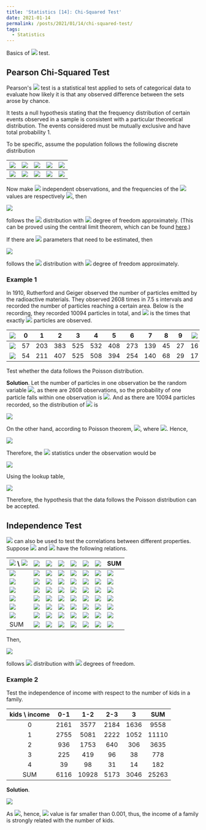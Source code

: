 ```yaml
---
title: 'Statistics [14]: Chi-Squared Test'
date: 2021-01-14
permalink: /posts/2021/01/14/chi-squared-test/
tags:
  - Statistics
---
```


Basics of <img src="https://render.githubusercontent.com/render/math?math=\chi^2"> test.

## Pearson Chi-Squared Test
Pearson's <img src="https://render.githubusercontent.com/render/math?math=\chi^2"> test is a statistical test applied to sets of categorical data to evaluate how likely it is that any observed difference between the sets arose by chance.

It tests a null hypothesis stating that the frequency distribution of certain events observed in a sample is consistent with a particular theoretical distribution. The events considered must be mutually exclusive and have total probability 1.

To be specific, assume the population follows the following discrete distribution

| <img src="https://render.githubusercontent.com/render/math?math=X"> | <img src="https://render.githubusercontent.com/render/math?math=x_1">  | <img src="https://render.githubusercontent.com/render/math?math=x_2">  | <img src="https://render.githubusercontent.com/render/math?math=\cdots">  | <img src="https://render.githubusercontent.com/render/math?math=x_k">  |
|---|---|---|---|---|
| <img src="https://render.githubusercontent.com/render/math?math=P"> | <img src="https://render.githubusercontent.com/render/math?math=p_1">  | <img src="https://render.githubusercontent.com/render/math?math=p_2">  | <img src="https://render.githubusercontent.com/render/math?math=\cdots">  | <img src="https://render.githubusercontent.com/render/math?math=p_k">  |

Now make <img src="https://render.githubusercontent.com/render/math?math=n"> independent observations, and the frequencies of the <img src="https://render.githubusercontent.com/render/math?math=k"> values are respectively <img src="https://render.githubusercontent.com/render/math?math=N_i (i=1,2,...,k">, then

<img src="https://render.githubusercontent.com/render/math?math=X = {\displaystyle \sum_{i=1}^k\dfrac{(N_i-np_i)^2}{np_i}}">

follows the <img src="https://render.githubusercontent.com/render/math?math=\chi^2"> distribution with <img src="https://render.githubusercontent.com/render/math?math=k-1"> degree of freedom approximately. (This can be proved using the central limit theorem, which can be found [here](https://en.wikipedia.org/wiki/Pearson%27s_chi-squared_test#Derivation).)

If there are <img src="https://render.githubusercontent.com/render/math?math=s"> parameters that need to be estimated, then 

<img src="https://render.githubusercontent.com/render/math?math=X = {\displaystyle \sum_{i=1}^k\dfrac{(N_i-np_i)^2}{np_i}}">

follows the <img src="https://render.githubusercontent.com/render/math?math=\chi^2"> distribution with <img src="https://render.githubusercontent.com/render/math?math=k-s-1"> degree of freedom approximately.

### Example 1
In 1910, Rutherford and Geiger observed the number of particles emitted by the radioactive materials. They observed 2608 times in 7.5 s intervals and recorded the number of particles reaching a certain area. Below is the recording, they recorded 10094 particles in total, and <img src="https://render.githubusercontent.com/render/math?math=n_k"> is the times that exactly <img src="https://render.githubusercontent.com/render/math?math=k"> particles are observed. 

| <img src="https://render.githubusercontent.com/render/math?math=k"> |  0 |  1  |  2  |  3  |  4  |  5  |  6  |  7  |  8 |  9 | <img src="https://render.githubusercontent.com/render/math?math=\geq 10"> |
|:-:|:--:|:---:|:---:|:---:|:---:|:---:|:---:|:---:|:--:|:--:|:--:|
| <img src="https://render.githubusercontent.com/render/math?math=n_k"> | 57 | 203 | 383 | 525 | 532 | 408 | 273 | 139 | 45 | 27 | 16 |
| <img src="https://render.githubusercontent.com/render/math?math=n\cdot \hat{p}_k"> | 54 | 211 | 407 | 525 | 508 | 394 | 254 | 140 | 68 | 29 | 17 |

Test whether the data follows the Poisson distribution.

__Solution__. Let the number of particles in one observation be the random variable <img src="https://render.githubusercontent.com/render/math?math=X">, as there are 2608 observations, so the probability of one particle falls within one observation is <img src="https://render.githubusercontent.com/render/math?math=\dfrac{1}{2608}">. And as there are 10094 particles recorded, so the distribution of <img src="https://render.githubusercontent.com/render/math?math=X"> is 

<img src="https://render.githubusercontent.com/render/math?math=X \sim B\left(10094, \dfrac{1}{2608}\right)">

On the other hand, according to Poisson theorem, <img src="https://render.githubusercontent.com/render/math?math=X\sim P(\hat{\lambda})">, where <img src="https://render.githubusercontent.com/render/math?math=\hat{\lambda} = \dfrac{10094}{2608} = 3.87">. Hence, 

<img src="https://render.githubusercontent.com/render/math?math=\hat{p}_i = \dfrac{\hat{\lambda}^i}{i!}e^{-\hat{\lambda}} (i=0,1,...,9),\hat{p}_{10} = 1 - \sum_{i=0}^{9}\hat{p}_i">

Therefore, the <img src="https://render.githubusercontent.com/render/math?math=\chi^2"> statistics under the observation would be 

<img src="https://render.githubusercontent.com/render/math?math=Y = {\displaystyle \sum_{i=0}^10\dfrac{(N_i-N\hat{p}_i)}{N\hat{p}_i}}=12.88">

Using the lookup table, 

<img src="https://render.githubusercontent.com/render/math?math=Y\sim \chi^2(9) \Rightarrow  p = P(Y > 12.88) > 0.1">

Therefore, the hypothesis that the data follows the Poisson distribution can be accepted.

## Independence Test
<img src="https://render.githubusercontent.com/render/math?math=\chi^2"> can also be used to test the correlations between different properties. Suppose <img src="https://render.githubusercontent.com/render/math?math=A"> and <img src="https://render.githubusercontent.com/render/math?math=B"> have the following relations.

| <img src="https://render.githubusercontent.com/render/math?math=A"> \ <img src="https://render.githubusercontent.com/render/math?math=B"> | <img src="https://render.githubusercontent.com/render/math?math=1"> | <img src="https://render.githubusercontent.com/render/math?math=2"> | <img src="https://render.githubusercontent.com/render/math?math=\cdots"> | <img src="https://render.githubusercontent.com/render/math?math=j"> | <img src="https://render.githubusercontent.com/render/math?math=\cdots"> | <img src="https://render.githubusercontent.com/render/math?math=t"> | SUM |
|-----|---|---|-----|---|-----|---|-----|
| <img src="https://render.githubusercontent.com/render/math?math=1">   | <img src="https://render.githubusercontent.com/render/math?math=n_{11}">  |  <img src="https://render.githubusercontent.com/render/math?math=n_{12}">   | <img src="https://render.githubusercontent.com/render/math?math=\cdots"> |  <img src="https://render.githubusercontent.com/render/math?math=n_{1j}">   |   <img src="https://render.githubusercontent.com/render/math?math=\cdots">    |  <img src="https://render.githubusercontent.com/render/math?math=n_{1t}">   |   <img src="https://render.githubusercontent.com/render/math?math=c_1">    |
| <img src="https://render.githubusercontent.com/render/math?math=2">   | <img src="https://render.githubusercontent.com/render/math?math=n_{21}">  |  <img src="https://render.githubusercontent.com/render/math?math=n_{22}">   | <img src="https://render.githubusercontent.com/render/math?math=\cdots"> |  <img src="https://render.githubusercontent.com/render/math?math=n_{2j}">   |   <img src="https://render.githubusercontent.com/render/math?math=\cdots">    |  <img src="https://render.githubusercontent.com/render/math?math=n_{2t}">   |   <img src="https://render.githubusercontent.com/render/math?math=c_2">    |
| <img src="https://render.githubusercontent.com/render/math?math=\vdots"> | <img src="https://render.githubusercontent.com/render/math?math=\vdots">   | <img src="https://render.githubusercontent.com/render/math?math=\vdots">   | <img src="https://render.githubusercontent.com/render/math?math=\ddots">     | <img src="https://render.githubusercontent.com/render/math?math=\vdots">   |  <img src="https://render.githubusercontent.com/render/math?math=\ddots">    | <img src="https://render.githubusercontent.com/render/math?math=\vdots">   |  <img src="https://render.githubusercontent.com/render/math?math=\vdots">    |
| <img src="https://render.githubusercontent.com/render/math?math=i">   | <img src="https://render.githubusercontent.com/render/math?math=n_{i1}">  |  <img src="https://render.githubusercontent.com/render/math?math=n_{i2}">   | <img src="https://render.githubusercontent.com/render/math?math=\cdots"> |  <img src="https://render.githubusercontent.com/render/math?math=n_{ij}">   |   <img src="https://render.githubusercontent.com/render/math?math=\cdots">    |  <img src="https://render.githubusercontent.com/render/math?math=n_{it}">   |   <img src="https://render.githubusercontent.com/render/math?math=c_i">    |
| <img src="https://render.githubusercontent.com/render/math?math=\vdots"> |  <img src="https://render.githubusercontent.com/render/math?math=\vdots">   | <img src="https://render.githubusercontent.com/render/math?math=\vdots">   | <img src="https://render.githubusercontent.com/render/math?math=\ddots">     | <img src="https://render.githubusercontent.com/render/math?math=\vdots">   |  <img src="https://render.githubusercontent.com/render/math?math=\ddots">    | <img src="https://render.githubusercontent.com/render/math?math=\vdots">   |  <img src="https://render.githubusercontent.com/render/math?math=\vdots">    |
| <img src="https://render.githubusercontent.com/render/math?math=s">   | <img src="https://render.githubusercontent.com/render/math?math=n_{s1}">  |  <img src="https://render.githubusercontent.com/render/math?math=n_{s2}">   | <img src="https://render.githubusercontent.com/render/math?math=\cdots"> |  <img src="https://render.githubusercontent.com/render/math?math=n_{sj}">   |   <img src="https://render.githubusercontent.com/render/math?math=\cdots">    |  <img src="https://render.githubusercontent.com/render/math?math=n_{st}">   |   <img src="https://render.githubusercontent.com/render/math?math=c_s">    |
| SUM | <img src="https://render.githubusercontent.com/render/math?math=d_1">   | <img src="https://render.githubusercontent.com/render/math?math=d_2">   | <img src="https://render.githubusercontent.com/render/math?math=\cdots">     | <img src="https://render.githubusercontent.com/render/math?math=d_j">   |  <img src="https://render.githubusercontent.com/render/math?math=\cdots">    | <img src="https://render.githubusercontent.com/render/math?math=d_t">   |  <img src="https://render.githubusercontent.com/render/math?math=n">    |

Then, 

<img src="https://render.githubusercontent.com/render/math?math=Y = {\displaystyle \sum_{i=1}^s\sum_{j=1}^t \dfrac{\left(n_{ij} - n\cdot\dfrac{c_i}{n}\cdot\dfrac{d_j}{n}\right)}{n\cdot\dfrac{c_i}{n}\cdot\dfrac{d_j}{n}} = \sum_{i=1}^s\sum_{j=1}^t\dfrac{\left(n n_{ij} - c_id_j\right)}{nc_id_j} }">

follows <img src="https://render.githubusercontent.com/render/math?math=\chi^2"> distribution with <img src="https://render.githubusercontent.com/render/math?math=(s-1)(t-1)"> degrees of freedom.

### Example 2
Test the independence of income with respect to the number of kids in a family.

| kids \ income |  0-1 |  1-2  |  2-3 |   3  |  SUM  |
|:-----------:|:----:|:-----:|:----:|:----:|:-----:|
|      0      | 2161 |  3577 | 2184 | 1636 |  9558 |
|      1      | 2755 |  5081 | 2222 | 1052 | 11110 |
|      2      |  936 |  1753 |  640 |  306 |  3635 |
|      3      |  225 |  419  |  96  |  38  |  778  |
|      4      |  39  |   98  |  31  |  14  |  182  |
|     SUM     | 6116 | 10928 | 5173 | 3046 | 25263 |

__Solution__. 

<img src="https://render.githubusercontent.com/render/math?math=Y = {\displaystyle \sum_{i=1}^s\sum_{j=1}^t\dfrac{\left(n n_{ij} - c_id_j\right)}{nc_id_j} } = 568.6">

As <img src="https://render.githubusercontent.com/render/math?math=P(\chi^2(12) > 32.9) = 0.001">, hence, <img src="https://render.githubusercontent.com/render/math?math=p"> value is far smaller than 0.001, thus, the income of a family is strongly related with the number of kids.

